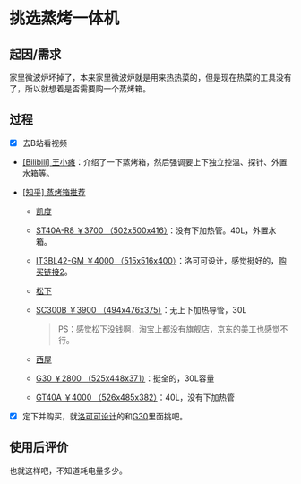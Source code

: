 # 挑选蒸烤一体机

## 起因/需求

家里微波炉坏掉了，本来家里微波炉就是用来热热菜的，但是现在热菜的工具没有了，所以就想着是否需要购一个蒸烤箱。

## 过程

- [x] 去B站看视频

- [[Bilibili] 王小瘫](https://www.bilibili.com/video/BV1Cq4y1g775?from=search&seid=15071480474204178950&spm_id_from=333.337.0.0)：介绍了一下蒸烤箱，然后强调要上下独立控温、探针、外置水箱等。

- [[知乎] 蒸烤箱推荐](https://zhuanlan.zhihu.com/p/143097527)

    - [凯度](https://casdon.tmall.com/shop/view_shop.htm?spm=a230r.1.14.14.60dc1aa2X20cjH&user_number_id=2450112357)

    - [ST40A-R8 ￥3700 （502x500x416）](https://detail.tmall.com/item.htm?spm=a1z10.15-b-s.w4011-17543910664.65.7cad448aA3KPQo&id=579026113230&rn=5dfc6ae18504795c43d9cbaf0a3754a9&abbucket=7)：没有下加热管。40L，外置水箱。
    - [IT3BL42-GM ￥4000 （515x516x400）](https://item.jd.com/100004119145.html#crumb-wrap)：洛可可设计，感觉挺好的，[购买链接2](https://item.jd.com/10041887993494.html#crumb-wrap)。

    - [松下](https://mall.jd.hk/index-757456.html)

    - [SC300B ￥3900 （494x476x375）](https://item.jd.com/27827650142.html)：无上下加热导管，30L

        > PS：感觉松下没钱啊，淘宝上都没有旗舰店，京东的美工也感觉不行。

    - [西屋](https://mall.jd.com/index-1000329382.html?from=pc)

    - [G30 ￥2800 （525x448x371）](https://detail.tmall.com/item.htm?spm=a230r.1.14.33.466d349fjrIZA5&id=591248577635&ns=1&abbucket=16)：挺全的，30L容量
    - [GT40A ￥4000 （526x485x382）](https://detail.tmall.com/item.htm?spm=a230r.1.14.8.16ab29b20SNidF&id=619639238085&ns=1&abbucket=16&skuId=4548562131152)：40L，没有下加热管

- [x] 定下并购买，就[洛可可设计](https://item.jd.com/10041887993494.html#crumb-wrap)的和[G30](https://detail.tmall.com/item.htm?spm=a230r.1.14.33.466d349fjrIZA5&id=591248577635&ns=1&abbucket=16)里面挑吧。


## 使用后评价

也就这样吧，不知道耗电量多少。